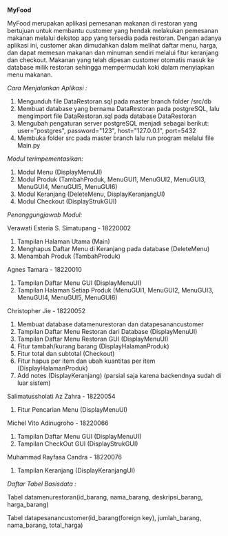 **MyFood**

MyFood merupakan aplikasi pemesanan makanan di restoran yang bertujuan untuk membantu customer yang hendak melakukan pemesanan makanan melalui dekstop app yang tersedia pada restoran. Dengan adanya aplikasi ini, customer akan dimudahkan dalam melihat daftar menu, harga, dan dapat memesan makanan dan minuman sendiri melalui fitur keranjang dan checkout. Makanan yang telah dipesan customer otomatis masuk ke database milik restoran sehingga mempermudah koki dalam menyiapkan menu makanan.



*Cara Menjalankan Aplikasi :*
1. Mengunduh file DataRestoran.sql pada master branch folder /src/db
2. Membuat database yang bernama DataRestoran pada postgreSQL, lalu mengimport file DataRestoran.sql pada database DataRestoran
3. Mengubah pengaturan server postgreSQL menjadi sebagai berikut:
         user="postgres",
         password="123",
         host="127.0.0.1",
         port=5432
4. Membuka folder src pada master branch lalu run program melalui file Main.py

*Modul terimpementasikan:*
1. Modul Menu (DisplayMenuUI)
2. Modul Produk (TambahProduk, MenuGUI1, MenuGUI2, MenuGUI3, MenuGUI4, MenuGUI5, MenuGUI6)
3. Modul Keranjang (DeleteMenu, DisplayKeranjangUI)
4. Modul Checkout (DisplayStrukGUI)

*Penanggungjawab Modul:*

Verawati Esteria S. Simatupang - 18220002
1. Tampilan Halaman Utama (Main)
2. Menghapus Daftar Menu di Keranjang pada database (DeleteMenu)
3. Menambah Produk (TambahProduk)

Agnes Tamara - 18220010
1. Tampilan Daftar Menu GUI (DisplayMenuUI)
2. Tampilan Halaman Setiap Produk (MenuGUI1, MenuGUI2, MenuGUI3, MenuGUI4, MenuGUI5, MenuGUI6)

Christopher Jie - 18220052
1. Membuat database datamenurestoran dan datapesanancustomer 
2. Tampilan Daftar Menu Restoran dari Database (DisplayMenuUI)
3. Tampilan Daftar Menu Restoran GUI (DisplayMenuUI)
4. Fitur tambah/kurang barang (DisplayHalamanProduk)
5. Fitur total dan subtotal (Checkout)
6. Fitur hapus per item dan ubah kuantitas per item (DisplayHalamanProduk)
7. Add notes (DisplayKeranjang) (parsial saja karena backendnya sudah di luar sistem)

Salimatussholati Az Zahra - 18220054
1. Fitur Pencarian Menu (DisplayMenuUI)

Michel Vito Adinugroho - 18220066
1. Tampilan Daftar Menu GUI (DisplayMenuUI)
2. Tampilan CheckOut GUI (DisplayStrukGUI)

Muhammad Rayfasa Candra - 18220076
1. Tampilan Keranjang (DisplayKeranjangUI)


*Daftar Tabel Basisdata :*

Tabel datamenurestoran(id_barang, nama_barang, deskripsi_barang, harga_barang)

Tabel datapesanancustomer(id_barang(foreign key), jumlah_barang, nama_barang, total_harga)

